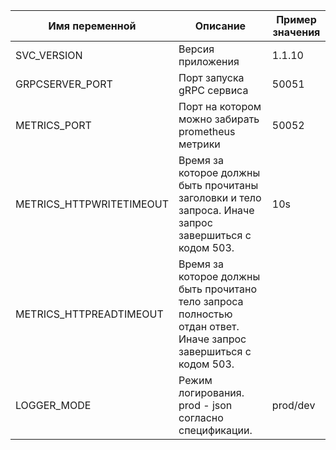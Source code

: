 | Имя переменной           | Описание                                                                                                         | Пример значения |
|--------------------------|------------------------------------------------------------------------------------------------------------------|-----------------|
| SVC_VERSION              | Версия приложения                                                                                                | 1.1.10          |
| GRPCSERVER_PORT          | Порт запуска gRPC сервиса                                                                                        | 50051           |
| METRICS_PORT             | Порт на котором можно забирать prometheus метрики                                                                | 50052           |
| METRICS_HTTPWRITETIMEOUT | Время за которое должны быть прочитаны заголовки и тело запроса. Иначе запрос завершиться с кодом 503.           | 10s             |
| METRICS_HTTPREADTIMEOUT  | Время за которое должны быть прочитано тело запроса полностью отдан ответ. Иначе запрос завершиться с кодом 503. |                 |
| LOGGER_MODE              | Режим логирования. prod - json согласно спецификации.                                                            | prod/dev        |
